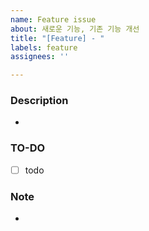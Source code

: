 ```yaml
---
name: Feature issue
about: 새로운 기능, 기존 기능 개선
title: "[Feature] - "
labels: feature
assignees: ''

---
```


### Description
- 

### TO-DO
- [ ] todo

### Note
- 
